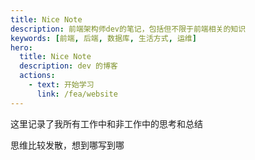 ```yaml
---
title: Nice Note
description: 前端架构师dev的笔记，包括但不限于前端相关的知识
keywords: [前端, 后端, 数据库, 生活方式, 运维]
hero:
  title: Nice Note
  description: dev 的博客
  actions:
    - text: 开始学习
      link: /fea/website
---
```


这里记录了我所有工作中和非工作中的思考和总结

思维比较发散，想到哪写到哪
